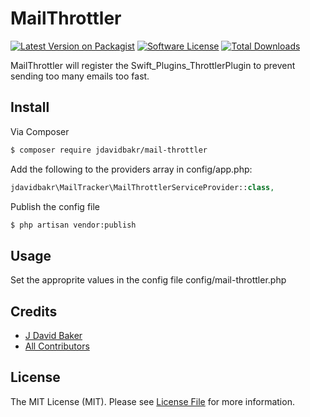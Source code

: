 # MailThrottler

[![Latest Version on Packagist][ico-version]][link-packagist]
[![Software License][ico-license]](LICENSE.md)
[![Total Downloads][ico-downloads]][link-downloads]

MailThrottler will register the Swift_Plugins_ThrottlerPlugin to prevent sending too many emails too fast.

## Install

Via Composer

``` bash
$ composer require jdavidbakr/mail-throttler
```

Add the following to the providers array in config/app.php:

``` php
jdavidbakr\MailTracker\MailThrottlerServiceProvider::class,
```

Publish the config file
``` bash
$ php artisan vendor:publish
```

## Usage

Set the approprite values in the config file config/mail-throttler.php

## Credits

- [J David Baker][link-author]
- [All Contributors][link-contributors]

## License

The MIT License (MIT). Please see [License File](LICENSE.md) for more information.

[ico-version]: https://img.shields.io/packagist/v/jdavidbakr/mail-throttler.svg?style=flat-square
[ico-license]: https://img.shields.io/badge/license-MIT-brightgreen.svg?style=flat-square
[ico-travis]: https://img.shields.io/travis/jdavidbakr/mail-throttler/master.svg?style=flat-square
[ico-scrutinizer]: https://img.shields.io/scrutinizer/coverage/g/jdavidbakr/mail-throttler.svg?style=flat-square
[ico-code-quality]: https://img.shields.io/scrutinizer/g/jdavidbakr/mail-throttler.svg?style=flat-square
[ico-downloads]: https://img.shields.io/packagist/dt/jdavidbakr/mail-throttler.svg?style=flat-square

[link-packagist]: https://packagist.org/packages/jdavidbakr/mail-throttler
[link-travis]: https://travis-ci.org/jdavidbakr/mail-throttler
[link-scrutinizer]: https://scrutinizer-ci.com/g/jdavidbakr/mail-throttler/code-structure
[link-code-quality]: https://scrutinizer-ci.com/g/jdavidbakr/mail-throttler
[link-downloads]: https://packagist.org/packages/jdavidbakr/mail-tracker
[link-author]: https://github.com/jdavidbakr
[link-contributors]: ../../contributors
